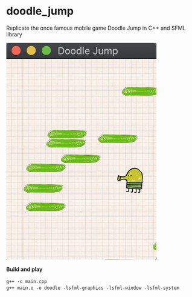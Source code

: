 # doodle_jump
Replicate the once famous mobile game Doodle Jump in C++ and SFML library

<img src='screenshots/screenshot1.png'>

**Build and play**

```g++ -c main.cpp``` <br>
```g++ main.o -o doodle -lsfml-graphics -lsfml-window -lsfml-system```
